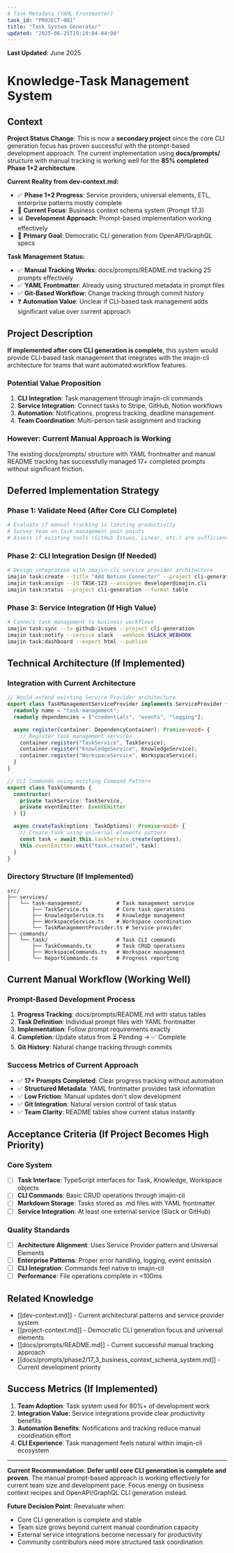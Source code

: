 ```yaml
---
# Task Metadata (YAML Frontmatter)
task_id: "PROJECT-001"
title: "Task System Generator"
updated: "2025-06-25T19:19:04-04:00"
---
```

**Last Updated**: June 2025


# Knowledge-Task Management System

## Context

**Project Status Change**: This is now a **secondary project** since the core CLI generation focus has proven successful with the prompt-based development approach. The current implementation using **docs/prompts/** structure with manual tracking is working well for the **85% completed Phase 1+2 architecture**.

**Current Reality from dev-context.md:**

- ✅ **Phase 1+2 Progress**: Service providers, universal elements, ETL, enterprise patterns mostly complete
- 🔄 **Current Focus**: Business context schema system (Prompt 17.3)
- 📊 **Development Approach**: Prompt-based implementation working effectively
- 🎯 **Primary Goal**: Democratic CLI generation from OpenAPI/GraphQL specs

**Task Management Status:**

- ✅ **Manual Tracking Works**: docs/prompts/README.md tracking 25 prompts effectively
- ✅ **YAML Frontmatter**: Already using structured metadata in prompt files
- ✅ **Git-Based Workflow**: Change tracking through commit history
- ❓ **Automation Value**: Unclear if CLI-based task management adds significant value over current approach

## Project Description

**If implemented after core CLI generation is complete**, this system would provide CLI-based task management that integrates with the imajin-cli architecture for teams that want automated workflow features.

### Potential Value Proposition

1. **CLI Integration**: Task management through imajin-cli commands
2. **Service Integration**: Connect tasks to Stripe, GitHub, Notion workflows
3. **Automation**: Notifications, progress tracking, deadline management
4. **Team Coordination**: Multi-person task assignment and tracking

### **However: Current Manual Approach is Working**

The existing docs/prompts/ structure with YAML frontmatter and manual README tracking has successfully managed 17+ completed prompts without significant friction.

## Deferred Implementation Strategy

### Phase 1: Validate Need (After Core CLI Complete)

```bash
# Evaluate if manual tracking is limiting productivity
# Survey team on task management pain points
# Assess if existing tools (GitHub Issues, Linear, etc.) are sufficient
```

### Phase 2: CLI Integration Design (If Needed)

```bash
# Design integration with imajin-cli service provider architecture
imajin task:create --title "Add Notion Connector" --project cli-generation
imajin task:assign --id TASK-123 --assignee developer@imajin.cli
imajin task:status --project cli-generation --format table
```

### Phase 3: Service Integration (If High Value)

```bash
# Connect task management to business workflows
imajin task:sync --to github-issues --project cli-generation
imajin task:notify --service slack --webhook $SLACK_WEBHOOK
imajin task:dashboard --export html --publish
```

## Technical Architecture (If Implemented)

### Integration with Current Architecture

```typescript
// Would extend existing Service Provider architecture
export class TaskManagementServiceProvider implements ServiceProvider {
  readonly name = "task-management";
  readonly dependencies = ["credentials", "events", "logging"];

  async register(container: DependencyContainer): Promise<void> {
    // Register task management services
    container.register("TaskService", TaskService);
    container.register("KnowledgeService", KnowledgeService);
    container.register("WorkspaceService", WorkspaceService);
  }
}

// CLI Commands using existing Command Pattern
export class TaskCommands {
  constructor(
    private taskService: TaskService,
    private eventEmitter: EventEmitter
  ) {}

  async createTask(options: TaskOptions): Promise<void> {
    // Create task using universal elements pattern
    const task = await this.taskService.create(options);
    this.eventEmitter.emit("task.created", task);
  }
}
```

### Directory Structure (If Implemented)

```
src/
├── services/
│   └── task-management/           # Task management service
│       ├── TaskService.ts         # Core task operations
│       ├── KnowledgeService.ts    # Knowledge management
│       ├── WorkspaceService.ts    # Workspace coordination
│       └── TaskManagementProvider.ts # Service provider
├── commands/
│   └── task/                      # Task CLI commands
│       ├── TaskCommands.ts        # Task CRUD operations
│       ├── WorkspaceCommands.ts   # Workspace management
│       └── ReportCommands.ts      # Progress reporting
```

## Current Manual Workflow (Working Well)

### Prompt-Based Development Process

1. **Progress Tracking**: docs/prompts/README.md with status tables
2. **Task Definition**: Individual prompt files with YAML frontmatter
3. **Implementation**: Follow prompt requirements exactly
4. **Completion**: Update status from ⏳ Pending → ✅ Complete
5. **Git History**: Natural change tracking through commits

### Success Metrics of Current Approach

- ✅ **17+ Prompts Completed**: Clear progress tracking without automation
- ✅ **Structured Metadata**: YAML frontmatter provides task information
- ✅ **Low Friction**: Manual updates don't slow development
- ✅ **Git Integration**: Natural version control of task status
- ✅ **Team Clarity**: README tables show current status instantly

## Acceptance Criteria (If Project Becomes High Priority)

### Core System

- [ ] **Task Interface**: TypeScript interfaces for Task, Knowledge, Workspace objects
- [ ] **CLI Commands**: Basic CRUD operations through imajin-cli
- [ ] **Markdown Storage**: Tasks stored as .md files with YAML frontmatter
- [ ] **Service Integration**: At least one external service (Slack or GitHub)

### Quality Standards

- [ ] **Architecture Alignment**: Uses Service Provider pattern and Universal Elements
- [ ] **Enterprise Patterns**: Proper error handling, logging, event emission
- [ ] **CLI Integration**: Commands feel native to imajin-cli
- [ ] **Performance**: File operations complete in <100ms

## Related Knowledge

- [[dev-context.md]] - Current architectural patterns and service provider system
- [[project-context.md]] - Democratic CLI generation focus and universal elements
- [[docs/prompts/README.md]] - Current successful manual tracking approach
- [[docs/prompts/phase2/17_3_business_context_schema_system.md]] - Current development priority

## Success Metrics (If Implemented)

1. **Team Adoption**: Task system used for 80%+ of development work
2. **Integration Value**: Service integrations provide clear productivity benefits
3. **Automation Benefits**: Notifications and tracking reduce manual coordination effort
4. **CLI Experience**: Task management feels natural within imajin-cli ecosystem

---

**Current Recommendation**: **Defer until core CLI generation is complete and proven**. The manual prompt-based approach is working effectively for current team size and development pace. Focus energy on business context recipes and OpenAPI/GraphQL CLI generation instead.

**Future Decision Point**: Reevaluate when:

- Core CLI generation is complete and stable
- Team size grows beyond current manual coordination capacity
- External service integrations become necessary for productivity
- Community contributors need more structured task coordination
